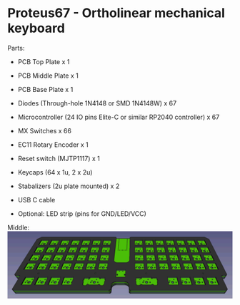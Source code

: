 # Proteus67 - Ortholinear mechanical keyboard

Parts:

* PCB Top Plate x 1
* PCB Middle Plate x 1
* PCB Base Plate x 1

* Diodes (Through-hole 1N4148 or SMD 1N4148W) x 67
* Microcontroller (24 IO pins Elite-C or similar RP2040 controller) x 67
* MX Switches x 66
* EC11 Rotary Encoder x 1
* Reset switch (MJTP1117) x 1
* Keycaps (64 x 1u, 2 x 2u)
* Stabalizers (2u plate mounted) x 2
* USB C cable
  
* Optional: LED strip (pins for GND/LED/VCC)

Middle:
![alt text](https://github.com/gzowski/Proteus67/blob/main/Images/keyboard3d.png?raw=true)
